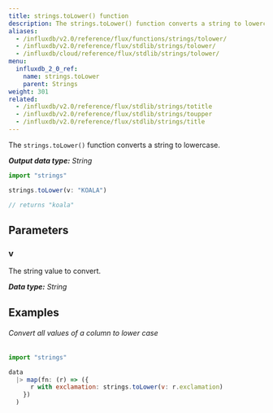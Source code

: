 ```yaml
---
title: strings.toLower() function
description: The strings.toLower() function converts a string to lowercase.
aliases:
  - /influxdb/v2.0/reference/flux/functions/strings/tolower/
  - /influxdb/v2.0/reference/flux/stdlib/strings/tolower/
  - /influxdb/cloud/reference/flux/stdlib/strings/tolower/
menu:
  influxdb_2_0_ref:
    name: strings.toLower
    parent: Strings
weight: 301
related:
  - /influxdb/v2.0/reference/flux/stdlib/strings/totitle
  - /influxdb/v2.0/reference/flux/stdlib/strings/toupper
  - /influxdb/v2.0/reference/flux/stdlib/strings/title
---
```


The `strings.toLower()` function converts a string to lowercase.

_**Output data type:** String_

```js
import "strings"

strings.toLower(v: "KOALA")

// returns "koala"
```

## Parameters

### v
The string value to convert.

_**Data type:** String_

## Examples

###### Convert all values of a column to lower case
```js
import "strings"

data
  |> map(fn: (r) => ({
      r with exclamation: strings.toLower(v: r.exclamation)
    })
  )
```
